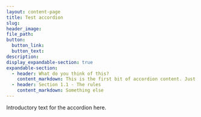 ```yaml
---
layout: content-page
title: Test accordion
slug:
header_image:
file_path:
button:
  button_link:
  button_text:
description:
display_expandable-section: true
expandable-section:
  - header: What do you think of this?
    content_markdown: This is the first bit of accordion content. Just got to work out how to get it so editors can add an accordion themselves.
  - header: Section 1.1 - The rules
    content_markdown: Something else
---
```


Introductory text for the accordion here.